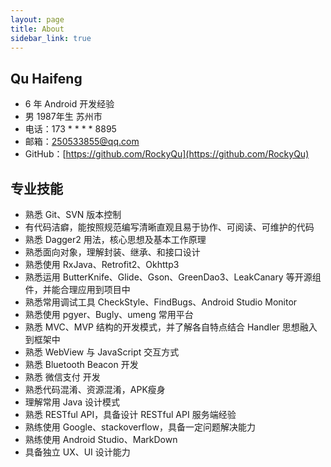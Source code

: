 ```yaml
---
layout: page
title: About
sidebar_link: true
---
```

  
## Qu Haifeng

- 6 年 Android 开发经验
- 男 1987年生 苏州市
- 电话：173 * * * * 8895
- 邮箱：250533855@qq.com
- GitHub：[https://github.com/RockyQu](https://github.com/RockyQu)

## 专业技能

- 熟悉 Git、SVN 版本控制
- 有代码洁癖，能按照规范编写清晰直观且易于协作、可阅读、可维护的代码
- 熟悉 Dagger2 用法，核心思想及基本工作原理
- 熟悉面向对象，理解封装、继承、和接口设计
- 熟悉使用 RxJava、Retrofit2、Okhttp3
- 熟悉运用 ButterKnife、Glide、Gson、GreenDao3、LeakCanary 等开源组件，并能合理应用到项目中
- 熟悉常用调试工具 CheckStyle、FindBugs、Android Studio Monitor
- 熟悉使用 pgyer、Bugly、umeng 常用平台
- 熟悉 MVC、MVP 结构的开发模式，并了解各自特点结合 Handler 思想融入到框架中
- 熟悉 WebView 与 JavaScript 交互方式
- 熟悉 Bluetooth Beacon 开发
- 熟悉 微信支付 开发
- 熟悉代码混淆、资源混淆，APK瘦身
- 理解常用 Java 设计模式
- 熟悉 RESTful API，具备设计 RESTful API 服务端经验
- 熟练使用 Google、stackoverflow，具备一定问题解决能力
- 熟练使用 Android Studio、MarkDown
- 具备独立 UX、UI 设计能力 